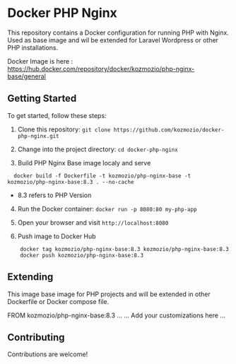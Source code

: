 # Docker PHP Nginx
This repository contains a Docker configuration for running PHP with Nginx. Used as base image and wil be extended for Laravel Wordpress or other PHP installations.

Docker Image is here : https://hub.docker.com/repository/docker/kozmozio/php-nginx-base/general

## Getting Started
To get started, follow these steps:

1. Clone this repository: `git clone https://github.com/kozmozio/docker-php-nginx.git`

2. Change into the project directory: `cd docker-php-nginx`

3. Build PHP Nginx Base image localy and serve 
  
  ~~~
    docker build -f Dockerfile -t kozmozio/php-nginx-base -t kozmozio/php-nginx-base:8.3 . --no-cache
  ~~~
  * 8.3 refers to PHP Version 

4. Run the Docker container: `docker run -p 8080:80 my-php-app`

5. Open your browser and visit `http://localhost:8080`

6. Push image to Docker Hub 
~~~
    docker tag kozmozio/php-nginx-base:8.3 kozmozio/php-nginx-base:8.3 
    docker push kozmozio/php-nginx-base:8.3
~~~

## Extending

This image base image for PHP projects and will be extended in other Dockerfile or Docker compose file.

FROM kozmozio/php-nginx-base:8.3
...
... Add your customizations here
...


## Contributing
Contributions are welcome! 

